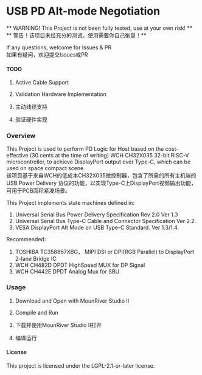 # USB PD Alt-mode Negotiation

** WARNING! This Project is not been fully tested, use at your own risk! **   
** 警告！该项目未经充分的测试，使用需要你自己衡量！**

If any questions, welcome for Issues & PR   
如果有疑问，欢迎提交Issues或PR

#### TODO

1. Active Cable Support
2. Validation Hardware Implementation

1. 主动线缆支持
2. 验证硬件实现

### Overview

This Project is used to perform PD Logic for Host based on the cost-effective (30 cents at the time of writing) WCH CH32X035 32-bit RISC-V microcontroller, to achieve DisplayPort output over Type-C, which can be used on space compact scene.    
该项目基于来自WCH的低成本CH32X035微控制器，包含了所需的所有主机端的 USB Power Delivery 协议的功能，以实现Type-C上DisplayPort视频输出功能，可用于PCB面积紧凑场景。

This Project implements state machines defined in:
1. Universal Serial Bus Power Delivery Specification Rev 2.0 Ver 1.3
2. Universal Serial Bus Type-C Cable and Connector Specification Ver 2.2.
3. VESA DisplayPort Alt Mode on USB Type-C Standard. Ver 1.3/1.4.

Recommended:    
1. TOSHIBA TC358867XBG， MIPI DSI or DPI(RGB Parallel) to DisplayPort 2-lane Bridge IC
2. WCH CH482D DPDT HighSpeed MUX for DP Signal
3. WCH CH442E DPDT Analog Mux for SBU

### Usage

1. Download and Open with MounRiver Studio II
2. Compile and Run

1. 下载并使用MounRiver Studio II打开
2. 编译运行

#### License

This project is licensed under the LGPL-2.1-or-later license.
